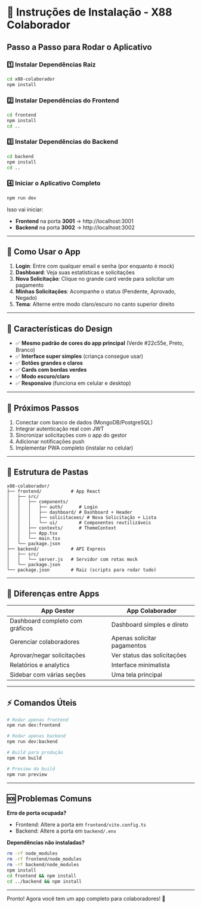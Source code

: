 # 🚀 Instruções de Instalação - X88 Colaborador

## Passo a Passo para Rodar o Aplicativo

### 1️⃣ Instalar Dependências Raiz
```bash
cd x88-colaborador
npm install
```

### 2️⃣ Instalar Dependências do Frontend
```bash
cd frontend
npm install
cd ..
```

### 3️⃣ Instalar Dependências do Backend
```bash
cd backend
npm install
cd ..
```

### 4️⃣ Iniciar o Aplicativo Completo
```bash
npm run dev
```

Isso vai iniciar:
- **Frontend** na porta **3001** → http://localhost:3001
- **Backend** na porta **3002** → http://localhost:3002

---

## 📱 Como Usar o App

1. **Login**: Entre com qualquer email e senha (por enquanto é mock)
2. **Dashboard**: Veja suas estatísticas e solicitações
3. **Nova Solicitação**: Clique no grande card verde para solicitar um pagamento
4. **Minhas Solicitações**: Acompanhe o status (Pendente, Aprovado, Negado)
5. **Tema**: Alterne entre modo claro/escuro no canto superior direito

---

## 🎨 Características do Design

- ✅ **Mesmo padrão de cores do app principal** (Verde #22c55e, Preto, Branco)
- ✅ **Interface super simples** (criança consegue usar)
- ✅ **Botões grandes e claros**
- ✅ **Cards com bordas verdes**
- ✅ **Modo escuro/claro**
- ✅ **Responsivo** (funciona em celular e desktop)

---

## 🔗 Próximos Passos

1. Conectar com banco de dados (MongoDB/PostgreSQL)
2. Integrar autenticação real com JWT
3. Sincronizar solicitações com o app do gestor
4. Adicionar notificações push
5. Implementar PWA completo (instalar no celular)

---

## 📂 Estrutura de Pastas

```
x88-colaborador/
├── frontend/           # App React
│   ├── src/
│   │   ├── components/
│   │   │   ├── auth/      # Login
│   │   │   ├── dashboard/ # Dashboard + Header
│   │   │   ├── solicitacoes/ # Nova Solicitação + Lista
│   │   │   └── ui/        # Componentes reutilizáveis
│   │   ├── contexts/      # ThemeContext
│   │   ├── App.tsx
│   │   └── main.tsx
│   └── package.json
├── backend/            # API Express
│   ├── src/
│   │   └── server.js   # Servidor com rotas mock
│   └── package.json
└── package.json        # Raiz (scripts para rodar tudo)
```

---

## 🎯 Diferenças entre Apps

| **App Gestor** | **App Colaborador** |
|----------------|---------------------|
| Dashboard completo com gráficos | Dashboard simples e direto |
| Gerenciar colaboradores | Apenas solicitar pagamentos |
| Aprovar/negar solicitações | Ver status das solicitações |
| Relatórios e analytics | Interface minimalista |
| Sidebar com várias seções | Uma tela principal |

---

## ⚡ Comandos Úteis

```bash
# Rodar apenas frontend
npm run dev:frontend

# Rodar apenas backend
npm run dev:backend

# Build para produção
npm run build

# Preview da build
npm run preview
```

---

## 🆘 Problemas Comuns

**Erro de porta ocupada?**
- Frontend: Altere a porta em `frontend/vite.config.ts`
- Backend: Altere a porta em `backend/.env`

**Dependências não instaladas?**
```bash
rm -rf node_modules
rm -rf frontend/node_modules
rm -rf backend/node_modules
npm install
cd frontend && npm install
cd ../backend && npm install
```

---

Pronto! Agora você tem um app completo para colaboradores! 🎉
